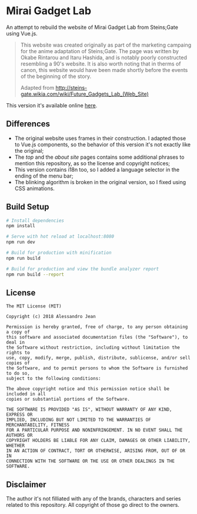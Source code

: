 # Mirai Gadget Lab

An attempt to rebuild the website of Mirai Gadget Lab from Steins;Gate using Vue.js.

> This website was created originally as part of the marketing campaing for the
> anime adaptation of Steins;Gate. The page was written by Okabe Rintarou and
> Itaru Hashida, and is notably poorly constructed resembling a 90's website.
> It is also worth noting that in therms of canon, this website would have been
> made shortly before the events of the beginning of the story.
> 
> Adapted from http://steins-gate.wikia.com/wiki/Future_Gadgets_Lab_(Web_Site)

This version it's available online [here](https://alessandrojean.github.io/mirai-gadget-lab/).

## Differences

- The original website uses frames in their construction. I adapted those to 
Vue.js components, so the behavior of this version it's not exactly like the
original;
- The *top* and the *about site* pages contains some additional phrases to
mention this repository, as so the license and copyright notices;
- This version contains i18n too, so I added a language selector in the
ending of the menu bar;
- The blinking algorithm is broken in the original version, so I
fixed using CSS animations.

## Build Setup

``` bash
# Install dependencies
npm install

# Serve with hot reload at localhost:8080
npm run dev

# Build for production with minification
npm run build

# Build for production and view the bundle analyzer report
npm run build --report
```

## License

    The MIT License (MIT)

    Copyright (c) 2018 Alessandro Jean

    Permission is hereby granted, free of charge, to any person obtaining a copy of
    this software and associated documentation files (the "Software"), to deal in
    the Software without restriction, including without limitation the rights to
    use, copy, modify, merge, publish, distribute, sublicense, and/or sell copies of
    the Software, and to permit persons to whom the Software is furnished to do so,
    subject to the following conditions:

    The above copyright notice and this permission notice shall be included in all
    copies or substantial portions of the Software.

    THE SOFTWARE IS PROVIDED "AS IS", WITHOUT WARRANTY OF ANY KIND, EXPRESS OR
    IMPLIED, INCLUDING BUT NOT LIMITED TO THE WARRANTIES OF MERCHANTABILITY, FITNESS
    FOR A PARTICULAR PURPOSE AND NONINFRINGEMENT. IN NO EVENT SHALL THE AUTHORS OR
    COPYRIGHT HOLDERS BE LIABLE FOR ANY CLAIM, DAMAGES OR OTHER LIABILITY, WHETHER
    IN AN ACTION OF CONTRACT, TORT OR OTHERWISE, ARISING FROM, OUT OF OR IN
    CONNECTION WITH THE SOFTWARE OR THE USE OR OTHER DEALINGS IN THE SOFTWARE.

## Disclaimer

The author it's not filliated with any of the brands, characters and series related
to this repository. All copyright of those go direct to the owners.